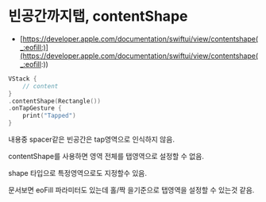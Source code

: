 # 빈공간까지탭, contentShape


- [https://developer.apple.com/documentation/swiftui/view/contentshape(_:eofill:)](https://developer.apple.com/documentation/swiftui/view/contentshape(_:eofill:))

```swift
VStack {
    // content
}
.contentShape(Rectangle())
.onTapGesture {
    print("Tapped")
}
```

내용중 spacer같은 빈공간은 tap영역으로 인식하지 않음. 

contentShape를 사용하면 영역 전체를 탭영역으로 설정할 수 없음.

shape 타입으로 특정영역으로도 지정할수 있음.  

문서보면 eoFill 파라미터도 있는데 홀/짝 을기준으로 탭영역을 설정할 수 있는것 같음.  
